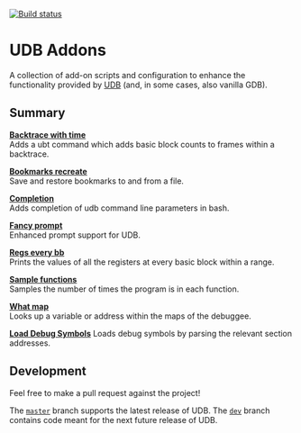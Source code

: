 [![Build status](https://api.travis-ci.com/undoio/addons.svg?master)](https://travis-ci.com/undoio/addons)

UDB Addons
==========

A collection of add-on scripts and configuration to enhance the functionality
provided by [UDB](http://undo.io/) (and, in some cases, also vanilla GDB).


Summary
-------

[**Backtrace with time**](backtrace_with_time/README.md)  
Adds a ubt command which adds basic block counts to frames within a backtrace.

[**Bookmarks recreate**](bookmarks_recreate/README.md)  
Save and restore bookmarks to and from a file.

[**Completion**](completion/README.md)  
Adds completion of udb command line parameters in bash.

[**Fancy prompt**](fancy_prompt/README.md)  
Enhanced prompt support for UDB.

[**Regs every bb**](regs_every_bb/README.md)  
Prints the values of all the registers at every basic block within a range.

[**Sample functions**](sample_functions/README.md)  
Samples the number of times the program is in each function.

[**What map**](what_map/README.md)  
Looks up a variable or address within the maps of the debuggee.

[**Load Debug Symbols**](load_debug_symbols/README.md)
Loads debug symbols by parsing the relevant section addresses.

Development
-----------

Feel free to make a pull request against the project!

The [`master`](https://github.com/undoio/addons/tree/dev) branch supports the
latest release of UDB.
The [`dev`](https://github.com/undoio/addons/tree/dev) branch contains code
meant for the next future release of UDB.
